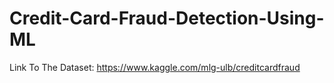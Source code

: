 # Credit-Card-Fraud-Detection-Using-ML

Link To The Dataset: https://www.kaggle.com/mlg-ulb/creditcardfraud
